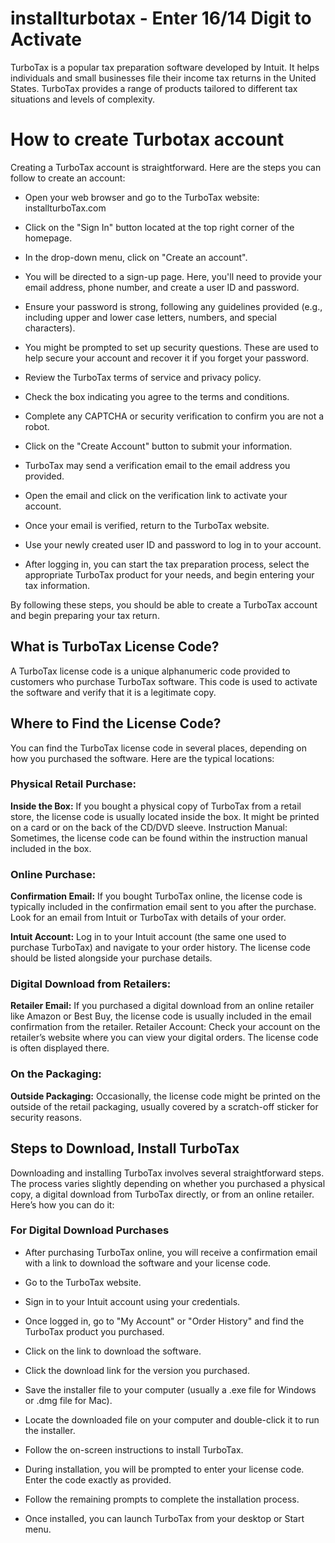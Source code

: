 # installturbotax - Enter 16/14 Digit to Activate

TurboTax is a popular tax preparation software developed by Intuit. It helps individuals and small businesses file their income tax returns in the United States. TurboTax provides a range of products tailored to different tax situations and levels of complexity.

# How to create Turbotax account

Creating a TurboTax account is straightforward. Here are the steps you can follow to create an account:

<ul><li>Open your web browser and go to the TurboTax website: installturboTax.com</li></ul>
<ul><li>Click on the "Sign In" button located at the top right corner of the homepage.</li></ul>
<ul><li>In the drop-down menu, click on "Create an account".</li></ul>
<ul><li>You will be directed to a sign-up page. Here, you'll need to provide your email address, phone number, and create a user ID and password.</li></ul>
<ul><li>Ensure your password is strong, following any guidelines provided (e.g., including upper and lower case letters, numbers, and special characters).</li></ul>
<ul><li>You might be prompted to set up security questions. These are used to help secure your account and recover it if you forget your password.</li></ul>
<ul><li>Review the TurboTax terms of service and privacy policy.</li></ul>
<ul><li>Check the box indicating you agree to the terms and conditions.</li></ul>
<ul><li>Complete any CAPTCHA or security verification to confirm you are not a robot.</li></ul>
<ul><li>Click on the "Create Account" button to submit your information.</li></ul>
<ul><li>TurboTax may send a verification email to the email address you provided.</li></ul>
<ul><li>Open the email and click on the verification link to activate your account.</li></ul>
<ul><li>Once your email is verified, return to the TurboTax website.</li></ul>
<ul><li>Use your newly created user ID and password to log in to your account.</li></ul>
<ul><li>After logging in, you can start the tax preparation process, select the appropriate TurboTax product for your needs, and begin entering your tax information.</li></ul>

By following these steps, you should be able to create a TurboTax account and begin preparing your tax return.

## What is TurboTax License Code?

A TurboTax license code is a unique alphanumeric code provided to customers who purchase TurboTax software. This code is used to activate the software and verify that it is a legitimate copy. 

## Where to Find the License Code?

You can find the TurboTax license code in several places, depending on how you purchased the software. Here are the typical locations:

### Physical Retail Purchase:

<b>Inside the Box:</b> If you bought a physical copy of TurboTax from a retail store, the license code is usually located inside the box. It might be printed on a card or on the back of the CD/DVD sleeve.
Instruction Manual: Sometimes, the license code can be found within the instruction manual included in the box.
### Online Purchase:

<b>Confirmation Email:</b> If you bought TurboTax online, the license code is typically included in the confirmation email sent to you after the purchase. Look for an email from Intuit or TurboTax with details of your order.

<b>Intuit Account:</b> Log in to your Intuit account (the same one used to purchase TurboTax) and navigate to your order history. The license code should be listed alongside your purchase details.

### Digital Download from Retailers:

<b>Retailer Email:</b> If you purchased a digital download from an online retailer like Amazon or Best Buy, the license code is usually included in the email confirmation from the retailer.
Retailer Account: Check your account on the retailer’s website where you can view your digital orders. The license code is often displayed there.

### On the Packaging:

<b>Outside Packaging:</b> Occasionally, the license code might be printed on the outside of the retail packaging, usually covered by a scratch-off sticker for security reasons.

## Steps to Download, Install TurboTax

Downloading and installing TurboTax involves several straightforward steps. The process varies slightly depending on whether you purchased a physical copy, a digital download from TurboTax directly, or from an online retailer. Here’s how you can do it:

### For Digital Download Purchases

<ul><li>After purchasing TurboTax online, you will receive a confirmation email with a link to download the software and your license code.</li></ul>
<ul><li>Go to the TurboTax website.</li></ul>
<ul><li>Sign in to your Intuit account using your credentials.</li></ul>
<ul><li>Once logged in, go to "My Account" or "Order History" and find the TurboTax product you purchased.</li></ul>
<ul><li>Click on the link to download the software.</li></ul>
<ul><li>Click the download link for the version you purchased.</li></ul>
<ul><li>Save the installer file to your computer (usually a .exe file for Windows or .dmg file for Mac).</li></ul>
<ul><li>Locate the downloaded file on your computer and double-click it to run the installer.</li></ul>
<ul><li>Follow the on-screen instructions to install TurboTax.</li></ul>
<ul><li>During installation, you will be prompted to enter your license code. Enter the code exactly as provided.</li></ul>
<ul><li>Follow the remaining prompts to complete the installation process.</li></ul>
<ul><li>Once installed, you can launch TurboTax from your desktop or Start menu.</li></ul>


